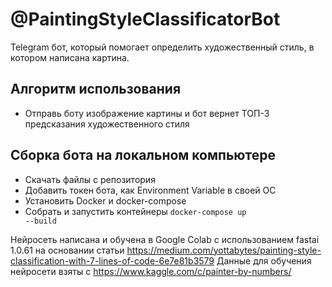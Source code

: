 # @PaintingStyleClassificatorBot

Telegram бот, который помогает определить художественный стиль, в котором написана картина.

## Алгоритм использования
* Отправь боту изображение картины и бот вернет ТОП-3 предсказания художественного стиля

## Сборка бота на локальном компьютере
* Скачать файлы с репозитория
* Добавить токен бота, как Environment Variable в своей ОС
* Установить Docker и docker-compose
* Собрать и запустить контейнеры <code>docker-compose up --build</code>

Нейросеть написана и обучена в Google Colab с использованием fastai 1.0.61 на основании статьи https://medium.com/yottabytes/painting-style-classification-with-7-lines-of-code-6e7e81b3579
Данные для обучения нейросети взяты с https://www.kaggle.com/c/painter-by-numbers/
